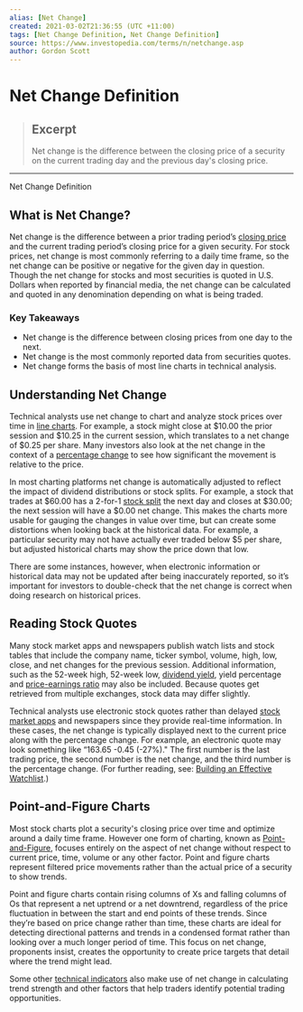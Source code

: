 ```yaml
---
alias: [Net Change]
created: 2021-03-02T21:36:55 (UTC +11:00)
tags: [Net Change Definition, Net Change Definition]
source: https://www.investopedia.com/terms/n/netchange.asp
author: Gordon Scott
---
```


# Net Change Definition

> ## Excerpt
> Net change is the difference between the closing price of a security on the current trading day and the previous day's closing price.

---

Net Change Definition
## What is Net Change?

Net change is the difference between a prior trading period’s [closing price](https://www.investopedia.com/terms/c/closingprice.asp) and the current trading period’s closing price for a given security. For stock prices, net change is most commonly referring to a daily time frame, so the net change can be positive or negative for the given day in question. Though the net change for stocks and most securities is quoted in U.S. Dollars when reported by financial media, the net change can be calculated and quoted in any denomination depending on what is being traded.

### Key Takeaways

-   Net change is the difference between closing prices from one day to the next.
-   Net change is the most commonly reported data from securities quotes.
-   Net change forms the basis of most line charts in technical analysis.

## Understanding Net Change

Technical analysts use net change to chart and analyze stock prices over time in [line charts](https://www.investopedia.com/terms/l/linechart.asp). For example, a stock might close at $10.00 the prior session and $10.25 in the current session, which translates to a net change of $0.25 per share. Many investors also look at the net change in the context of a [percentage change](https://www.investopedia.com/terms/p/percentage-change.asp) to see how significant the movement is relative to the price.

In most charting platforms net change is automatically adjusted to reflect the impact of dividend distributions or stock splits. For example, a stock that trades at $60.00 has a 2-for-1 [stock split](https://www.investopedia.com/articles/01/072501.asp) the next day and closes at $30.00; the next session will have a $0.00 net change. This makes the charts more usable for gauging the changes in value over time, but can create some distortions when looking back at the historical data. For example, a particular security may not have actually ever traded below $5 per share, but adjusted historical charts may show the price down that low.

There are some instances, however, when electronic information or historical data may not be updated after being inaccurately reported, so it’s important for investors to double-check that the net change is correct when doing research on historical prices.

## Reading Stock Quotes

Many stock market apps and newspapers publish watch lists and stock tables that include the company name, ticker symbol, volume, high, low, close, and net changes for the previous session. Additional information, such as the 52-week high, 52-week low, [dividend yield](https://www.investopedia.com/terms/d/dividendyield.asp), yield percentage and [price-earnings ratio](https://www.investopedia.com/terms/p/price-earningsratio.asp) may also be included. Because quotes get retrieved from multiple exchanges, stock data may differ slightly.

Technical analysts use electronic stock quotes rather than delayed [stock market apps](https://www.investopedia.com/best-stock-trading-apps-4587996) and newspapers since they provide real-time information. In these cases, the net change is typically displayed next to the current price along with the percentage change. For example, an electronic quote may look something like “163.65 -0.45 (-27%)." The first number is the last trading price, the second number is the net change, and the third number is the percentage change. (For further reading, see: [Building an Effective Watchlist](https://www.investopedia.com/articles/active-trading/072115/building-effective-watch-list.asp).)

## Point-and-Figure Charts

Most stock charts plot a security's closing price over time and optimize around a daily time frame. However one form of charting, known as [Point-and-Figure](https://www.investopedia.com/articles/technical/03/081303.asp), focuses entirely on the aspect of net change without respect to current price, time, volume or any other factor. Point and figure charts represent filtered price movements rather than the actual price of a security to show trends.

Point and figure charts contain rising columns of Xs and falling columns of Os that represent a net uptrend or a net downtrend, regardless of the price fluctuation in between the start and end points of these trends. Since they’re based on price change rather than time, these charts are ideal for detecting directional patterns and trends in a condensed format rather than looking over a much longer period of time. This focus on net change, proponents insist, creates the opportunity to create price targets that detail where the trend might lead.

Some other [technical indicators](https://www.investopedia.com/terms/t/technicalindicator.asp) also make use of net change in calculating trend strength and other factors that help traders identify potential trading opportunities.
